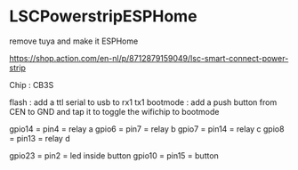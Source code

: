 # LSCPowerstripESPHome
remove tuya and make it ESPHome


https://shop.action.com/en-nl/p/8712879159049/lsc-smart-connect-power-strip

Chip : CB3S

flash : add a ttl serial to usb to rx1 tx1
bootmode  : add a push button from CEN to GND and tap it to toggle the wifichip to bootmode

gpio14 = pin4 = relay a
gpio6  = pin7 = relay b
gpio7  = pin14 = relay c
gpio8  = pin13 = relay d

gpio23 = pin2 = led inside button
gpio10 = pin15 = button



